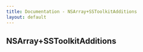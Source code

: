 ```yaml
---
title: Documentation - NSArray+SSToolkitAdditions
layout: default
---
```


## NSArray+SSToolkitAdditions
